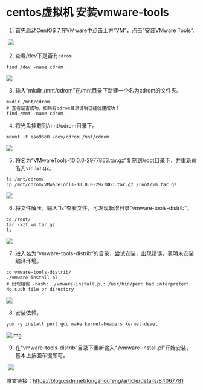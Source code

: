 # centos虚拟机 安装vmware-tools

1. 首先启动CentOS 7,在VMware中点击上方“VM”，点击“安装VMware Tools”.

​			![](https://hp-documents.oss-cn-hangzhou.aliyuncs.com/2021/11/20220610010020.png)

2. 查看/dev下是否有`cdrom`

```
find /dev -name cdrom
```

![](https://hp-documents.oss-cn-hangzhou.aliyuncs.com/2021/11/20220610010817.png)

3. 输入“mkdir /mnt/cdrom”在/mnt目录下新建一个名为cdrom的文件夹。

``` 
mkdir /mnt/cdrom
# 查看是否成功，如果有cdrom目录说明已经创建成功！
find /mnt -name cdrom
```

4. 将光盘挂载到/mnt/cdrom目录下。

```
mount -t iso9660 /dev/cdrom /mnt/cdrom
```

![](https://hp-documents.oss-cn-hangzhou.aliyuncs.com/2021/11/20220610010234.png)



5. 将名为“VMwareTools-10.0.0-2977863.tar.gz”复制到/root目录下，并重新命名为vm.tar.gz。

```
ls /mnt/cdrom/
cp /mnt/cdrom/VMwareTools-10.0.0-2977863.tar.gz /root/vm.tar.gz

```

![](https://hp-documents.oss-cn-hangzhou.aliyuncs.com/2021/11/20220610010158.png)

6. 将文件解压，输入“ls”查看文件，可发现新增目录“vmware-tools-distrib”。

```
cd /root/
tar -xzf vm.tar.gz
ls 
```

![](https://hp-documents.oss-cn-hangzhou.aliyuncs.com/2021/11/20220610010212.png)

7. 进入名为“vmware-tools-distrib”的目录，尝试安装，出现错误，表明未安装编译环境。

```
cd vmware-tools-distrib/
./vmware-install.pl
# 出现错误 -bash: ./vmware-install.pl: /usr/bin/per: bad interpreter: No such file or directory
```

![](https://hp-documents.oss-cn-hangzhou.aliyuncs.com/2021/11/20220610010313.png)

8. 安装依赖。

``` shell
yum -y install perl gcc make kernel-headers kernel-devel
```

![img](https://img-blog.csdnimg.cn/20181114165640348.png?x-oss-process=image/watermark,type_ZmFuZ3poZW5naGVpdGk,shadow_10,text_aHR0cHM6Ly9ibG9nLmNzZG4ubmV0L2xvbmd6aG91ZmVuZw==,size_16,color_FFFFFF,t_70)

9. 在“vmware-tools-distrib”目录下重新输入“./vmware-install.pl”开始安装，基本上按回车键即可。

​	![](https://hp-documents.oss-cn-hangzhou.aliyuncs.com/2021/11/20220610010422.png)





原文链接：https://blog.csdn.net/longzhoufeng/article/details/84067781